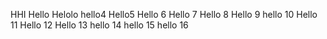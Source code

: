 HHI
Hello
Helolo
hello4
Hello5
Hello 6
Hello 7
Hello 8
Hello 9
hello 10
Hello 11
Hello 12
Hello 13
hello 14
hello 15
hello 16
